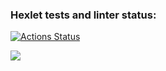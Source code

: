 ### Hexlet tests and linter status:

[![Actions Status](https://github.com/HaimOzer/frontend-project-46/actions/workflows/hexlet-check.yml/badge.svg)](https://github.com/HaimOzer/frontend-project-46/actions)

<a href="https://asciinema.org/a/630010" target="_blank"><img src="https://asciinema.org/a/630010" /></a>
